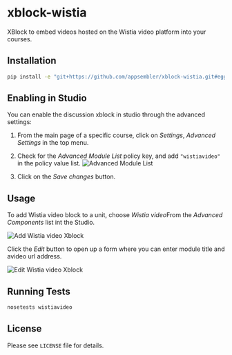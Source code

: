 # xblock-wistia
XBlock to embed videos hosted on the Wistia video platform into your courses.

## Installation

```bash
pip install -e "git+https://github.com/appsembler/xblock-wistia.git#egg=wistiavideo_xblock"
```

## Enabling in Studio
You can enable the discussion xblock in studio through the advanced
settings:

1. From the main page of a specific course, click on *Settings*,
   *Advanced Settings* in the top menu.
1. Check for the *Advanced Module List* policy key, and add
   `"wistiavideo"` in the policy value list.
   ![Advanced Module List](https://raw.githubusercontent.com/z4y4ts/xblock-wistia/docs/doc/img/advanced_settings.png)

1. Click on the *Save changes* button.

## Usage

To add Wistia video block to a unit, choose *Wistia video*From the *Advanced Components* list int the Studio.

![Add Wistia video Xblock](https://raw.githubusercontent.com/z4y4ts/xblock-wistia/docs/doc/img/wistia_video_add_xblock.png)

Click the *Edit* button to open up a form where you can enter module title and avideo url address.

![Edit Wistia video Xblock](https://raw.githubusercontent.com/z4y4ts/xblock-wistia/docs/doc/img/wistia_video_edit.png)

## Running Tests

```bash
nosetests wistiavideo
```

## License

Please see `LICENSE` file for details.
